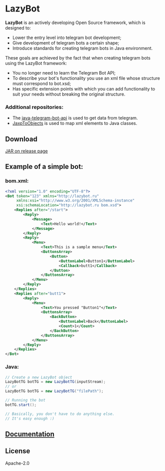 # LazyBot

**LazyBot** is an actively developing Open Source framework, which is designed to:
- Lower the entry level into telegram bot development;
- Give development of telegram bots a certain shape;
- Introduce standards for creating telegram bots in Java environment.

These goals are achieved by the fact that when creating telegram bots using the LazyBot framework:
- You no longer need to learn the Telegram Bot API;
- To describe your bot's functionality you use an xml file whose structure must correspond to bot.xsd;
- Has specific extension points with which you can add functionality to suit your needs without breaking the original structure.

### Additional repositories:
- The [java-telegram-bot-api](https://github.com/pengrad/java-telegram-bot-api) is used to get data from telegram.
- [JaxpToObjects](https://github.com/Rillde/JaxpToObjects) is used to map xml elements to Java classes.

## Download
[JAR on release page](https://github.com/Rillde/LazyBot/releases)

## Example of a simple bot:

### bom.xml:
```xml
<?xml version="1.0" encoding="UTF-8"?>
<Bot token="123" xmlns="http://lazybot.ru"
     xmlns:xsi="http://www.w3.org/2001/XMLSchema-instance"
     xsi:schemaLocation="http://lazybot.ru bom.xsd">
    <Replies after="/start">
        <Reply>
            <Message>
                <Text>Hello world!</Text>
            </Message>
        </Reply>
        <Reply>
            <Menu>
                <Text>This is a sample menu</Text>
                <ButtonsArray>
                    <Button>
                        <ButtonLabel>Button1</ButtonLabel>
                        <Callback>butt1</Callback>
                    </Button>
                </ButtonsArray>
            </Menu>
        </Reply>
    </Replies>
    <Replies after="butt1">
        <Reply>
            <Menu>
                <Text>You pressed "Button1"</Text>
                <ButtonsArray>
                    <BackButton>
                        <ButtonLabel>Back</ButtonLabel>
                        <Count>1</Count>
                    </BackButton>
                </ButtonsArray>
            </Menu>
        </Reply>
    </Replies>
</Bot>
```

### Java:
```java
// Create a new LazyBot object
LazyBotTG botTG = new LazyBotTG(inputStream);
// or
LazyBotTG botTG = new LazyBotTG("filePath");

// Running the bot
botTG.start();

// Basically, you don't have to do anything else.
// It's easy enough :)
```

## [Documentation](https://github.com/Rillde/LazyBot/wiki)

## License
Apache-2.0